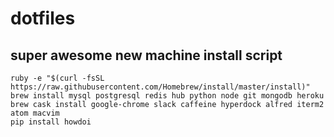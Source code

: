 # dotfiles

## super awesome new machine install script

    ruby -e "$(curl -fsSL https://raw.githubusercontent.com/Homebrew/install/master/install)"
    brew install mysql postgresql redis hub python node git mongodb heroku
    brew cask install google-chrome slack caffeine hyperdock alfred iterm2 atom macvim
    pip install howdoi
